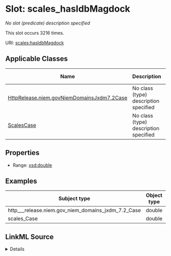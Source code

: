 

# Slot: scales_hasIdbMagdock


_No slot (predicate) description specified_






This slot occurs 3216 times.


URI: [scales:hasIdbMagdock](http://schemas.scales-okn.org/rdf/scales#hasIdbMagdock)



<!-- no inheritance hierarchy -->





## Applicable Classes

| Name | Description | Modifies Slot |
| --- | --- | --- |
| [HttpRelease.niem.govNiemDomainsJxdm7.2Case](../classes/HttpRelease.niem.govNiemDomainsJxdm7.2Case.md) | No class (type) description specified |  yes  |
| [ScalesCase](../classes/ScalesCase.md) | No class (type) description specified |  yes  |







## Properties

* Range: [xsd:double](http://www.w3.org/2001/XMLSchema#double)






## Examples

| Subject type | Object type | Example subject | Example object | Occurrences |
| --- | --- | --- | --- | --- |
| http___release.niem.gov_niem_domains_jxdm_7.2_Case | double | scales:/CaseCriminal | -8.0 | 3216 |
| scales_Case | double | scales:/CaseCriminal | -8.0 | 3216 |




## LinkML Source

<details>

```yaml
name: scales_hasIdbMagdock
annotations:
  count:
    tag: count
    value: 3216
description: No slot (predicate) description specified
examples:
- object:
    example_object: '-8.0'
    example_object_type: double
    example_predicate: scales:hasIdbMagdock
    example_subject: scales:/CaseCriminal
    example_subject_type: http___release.niem.gov_niem_domains_jxdm_7.2_Case
- object:
    example_object: '-8.0'
    example_object_type: double
    example_predicate: scales:hasIdbMagdock
    example_subject: scales:/CaseCriminal
    example_subject_type: scales_Case
from_schema: scales-kg
rank: 1000
slot_uri: scales:hasIdbMagdock
alias: scales_hasIdbMagdock
domain_of:
- http___release.niem.gov_niem_domains_jxdm_7.2_Case
- scales_Case
range: double

```
</details>